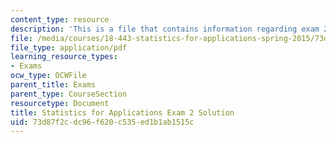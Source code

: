```yaml
---
content_type: resource
description: 'This is a file that contains information regarding exam 2 solution. '
file: /media/courses/18-443-statistics-for-applications-spring-2015/73d87f2cdc96f620c535ed1b1ab1515c_MIT18_443S15_Exam2_Sol.pdf
file_type: application/pdf
learning_resource_types:
- Exams
ocw_type: OCWFile
parent_title: Exams
parent_type: CourseSection
resourcetype: Document
title: Statistics for Applications Exam 2 Solution
uid: 73d87f2c-dc96-f620-c535-ed1b1ab1515c
---
```

